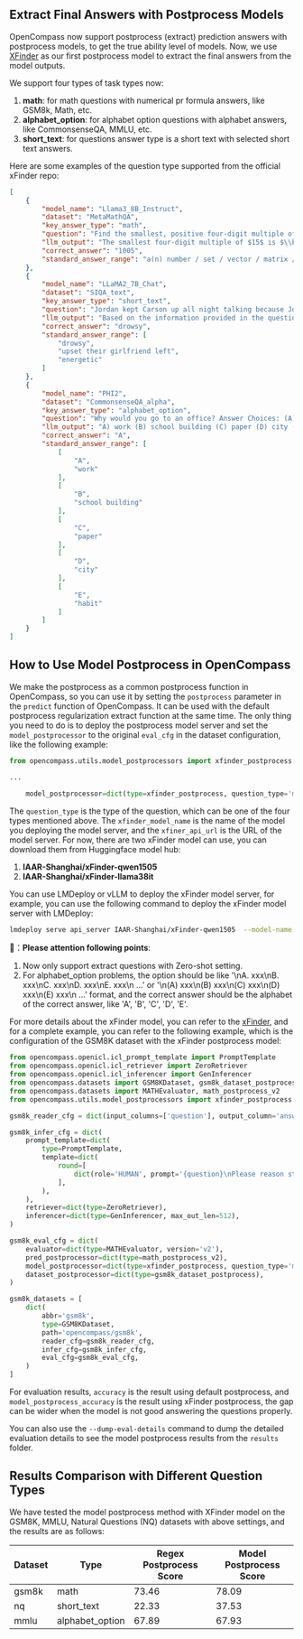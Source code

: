 ## Extract Final Answers with Postprocess Models

OpenCompass now support postprocess (extract) prediction answers with postprocess models, to get the true ability level of models. Now, we use [XFinder](https://github.com/IAAR-Shanghai/xFinder) as our first postprocess model to extract the final answers from the model outputs.

We support four types of task types now:

1. **math**: for math questions with numerical pr formula answers, like GSM8k, Math, etc.
2. **alphabet_option**: for alphabet option questions with alphabet answers, like CommonsenseQA, MMLU, etc.
3. **short_text**: for questions answer type is a short text with selected short text answers.

Here are some examples of the question type supported from the official xFinder repo:

```json
[
    {
        "model_name": "Llama3_8B_Instruct",
        "dataset": "MetaMathQA",
        "key_answer_type": "math",
        "question": "Find the smallest, positive four-digit multiple of $15.$",
        "llm_output": "The smallest four-digit multiple of $15$ is $\\boxed{1005}.$",
        "correct_answer": "1005",
        "standard_answer_range": "a(n) number / set / vector / matrix / interval / expression / function / equation / inequality"
    },
    {
        "model_name": "LLaMA2_7B_Chat",
        "dataset": "SIQA_text",
        "key_answer_type": "short_text",
        "question": "Jordan kept Carson up all night talking because Jordan's girlfriend left them and they were quite upset. How would Carson feel as a result? Answer Choices: drowsy / upset their girlfriend left / energetic",
        "llm_output": "Based on the information provided in the question, Carson would likely feel upset because Jordan's girlfriend left them and they were quite upset. Therefore, the correct answer is (B) upset their girlfriend left.",
        "correct_answer": "drowsy",
        "standard_answer_range": [
            "drowsy",
            "upset their girlfriend left",
            "energetic"
        ]
    },
    {
        "model_name": "PHI2",
        "dataset": "CommonsenseQA_alpha",
        "key_answer_type": "alphabet_option",
        "question": "Why would you go to an office? Answer Choices: (A) work (B) school building (C) paper (D) city (E) habit",
        "llm_output": "A) work (B) school building (C) paper (D) city (E) habit\n\nExplanation:\n We are looking for a reason why someone would go to an office. The only answer choice that matches this is option A) work. Therefore, the correct answer is A) work.",
        "correct_answer": "A",
        "standard_answer_range": [
            [
                "A",
                "work"
            ],
            [
                "B",
                "school building"
            ],
            [
                "C",
                "paper"
            ],
            [
                "D",
                "city"
            ],
            [
                "E",
                "habit"
            ]
        ]
    }
]
```

## How to Use Model Postprocess in OpenCompass

We make the postprocess as a common postprocess function in OpenCompass, so you can use it by setting the `postprocess` parameter in the `predict` function of OpenCompass. It can be used with the default postprocess regularization extract function at the same time. The only thing you need to do is to deploy the postprocess model server and set the `model_postprocessor` to the original `eval_cfg` in the dataset configuration, like the following example:

```python
from opencompass.utils.model_postprocessors import xfinder_postprocess

...

    model_postprocessor=dict(type=xfinder_postprocess, question_type='math', xfinder_model_name='xFinder-qwen1505', xfiner_api_url='http://0.0.0.0:23333/v1,http://0.0.0.0:23334/v1'),
```

The `question_type` is the type of the question, which can be one of the four types mentioned above. The `xfinder_model_name` is the name of the model you deploying the model server, and the `xfiner_api_url` is the URL of the model server. For now, there are two xFinder model can use, you can download them from Huggingface model hub:

1. **IAAR-Shanghai/xFinder-qwen1505**
2. **IAAR-Shanghai/xFinder-llama38it**

You can use LMDeploy or vLLM to deploy the xFinder model server, for example, you can use the following command to deploy the xFinder model server with LMDeploy:

```bash
lmdeploy serve api_server IAAR-Shanghai/xFinder-qwen1505  --model-name xFinder-qwen1505  --server-port 23333 --backend turbomind --tp 1
```

📢：**Please attention following points**:

1. Now only support extract questions with Zero-shot setting.
2. For alphabet_option problems, the option should be like '\\nA. xxx\\nB. xxx\\nC. xxx\\nD. xxx\\nE. xxx\\n ...' or '\\n(A) xxx\\n(B) xxx\\n(C) xxx\\n(D) xxx\\n(E) xxx\\n ...' format, and the correct answer should be the alphabet of the correct answer, like 'A', 'B', 'C', 'D', 'E'.

For more details about the xFinder model, you can refer to the [xFinder](https://github.com/IAAR-Shanghai/xFinder), and for a complete example, you can refer to the following example, which is the configuration of the GSM8K dataset with the xFinder postprocess model:

```python
from opencompass.openicl.icl_prompt_template import PromptTemplate
from opencompass.openicl.icl_retriever import ZeroRetriever
from opencompass.openicl.icl_inferencer import GenInferencer
from opencompass.datasets import GSM8KDataset, gsm8k_dataset_postprocess, Gsm8kEvaluator
from opencompass.datasets import MATHEvaluator, math_postprocess_v2
from opencompass.utils.model_postprocessors import xfinder_postprocess

gsm8k_reader_cfg = dict(input_columns=['question'], output_column='answer')

gsm8k_infer_cfg = dict(
    prompt_template=dict(
        type=PromptTemplate,
        template=dict(
            round=[
                dict(role='HUMAN', prompt='{question}\nPlease reason step by step, and put your final answer within \\boxed{}.'),
            ],
        ),
    ),
    retriever=dict(type=ZeroRetriever),
    inferencer=dict(type=GenInferencer, max_out_len=512),
)

gsm8k_eval_cfg = dict(
    evaluator=dict(type=MATHEvaluator, version='v2'),
    pred_postprocessor=dict(type=math_postprocess_v2),
    model_postprocessor=dict(type=xfinder_postprocess, question_type='math', xfinder_model_name='xFinder-qwen1505', xfiner_api_url='http://0.0.0.0:23333/v1,http://0.0.0.0:23334/v1'), # Add model postprocess
    dataset_postprocessor=dict(type=gsm8k_dataset_postprocess),
)

gsm8k_datasets = [
    dict(
        abbr='gsm8k',
        type=GSM8KDataset,
        path='opencompass/gsm8k',
        reader_cfg=gsm8k_reader_cfg,
        infer_cfg=gsm8k_infer_cfg,
        eval_cfg=gsm8k_eval_cfg,
    )
]
```

For evaluation results, `accuracy` is the result using default postprocess, and `model_postprocess_accuracy` is the result using xFinder postprocess, the gap can be wider when the model is not good answering the questions properly.

You can also use the `--dump-eval-details` command to dump the detailed evaluation details to see the model postprocess results from the `results` folder.

## Results Comparison with Different Question Types

We have tested the model postprocess method with XFinder model on the GSM8K, MMLU, Natural Questions (NQ) datasets with above settings, and the results are as follows:

| Dataset | Type            | Regex Postprocess Score | Model Postprocess Score |
| ------- | --------------- | ----------------------- | ----------------------- |
| gsm8k   | math            | 73.46                   | 78.09                   |
| nq      | short_text      | 22.33                   | 37.53                   |
| mmlu    | alphabet_option | 67.89                   | 67.93                   |
